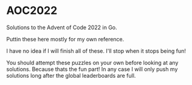 # AOC2022

Solutions to the Advent of Code 2022 in Go.

Puttin these here mostly for my own reference.

I have no idea if I will finish all of these. I'll stop when it stops being fun!

You should attempt these puzzles on your own before looking at any solutions. Because thats the fun part! In any case I will only push my solutions long after the global leaderboards are full.

